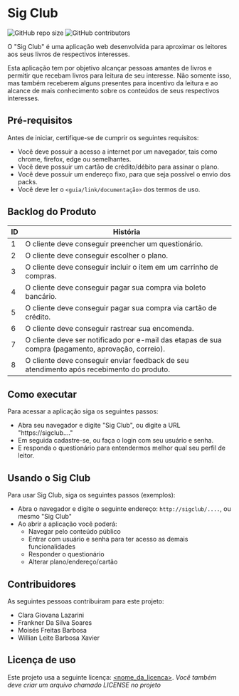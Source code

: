 # Sig Club

<!--- Exemplos de badges. Acesse https://shields.io para outras opções. Você pode querer incluir informações de dependencias, build, testes, licença, etc. --->
![GitHub repo size](https://img.shields.io/github/repo-size/hsborges/progweb-template)
![GitHub contributors](https://img.shields.io/github/contributors/hsborges/progweb-template)

O "Sig Club" é uma aplicação web desenvolvida para aproximar os leitores aos seus livros de respectivos interesses.

Esta aplicação tem por objetivo alcançar pessoas amantes de livros e permitir que recebam livros para leitura de seu interesse. Não somente isso, mas também receberem alguns presentes para incentivo da leitura e ao alcance de mais conhecimento sobre os conteúdos de seus respectivos interesses.

## Pré-requisitos

Antes de iniciar, certifique-se de cumprir os seguintes requisitos:

* Você deve possuir a acesso a internet por um navegador, tais como chrome, firefox, edge ou semelhantes.
* Você deve possuir um cartão de crédito/débito para assinar o plano.
* Você deve possuir um endereço fixo, para que seja possível o envio dos packs.
* Você deve ler o `<guia/link/documentação>` dos termos de uso.

## Backlog do Produto

| ID |  História  |
| ------------------- | ------------------- |
|  1 |  O cliente deve conseguir preencher um questionário. |
|  2 |  O cliente deve conseguir escolher o plano. |
|  3 |  O cliente deve conseguir incluir o item em um carrinho de compras. |
|  4 |  O cliente deve conseguir pagar sua compra via boleto bancário. |
|  5 |  O cliente deve conseguir pagar sua compra via cartão de crédito. |
|  6 |  O cliente deve conseguir rastrear sua encomenda. |
|  7 |  O cliente deve ser notificado por e-mail das etapas de sua compra (pagamento, aprovação, correio). |
|  8 |  O cliente deve conseguir enviar feedback de seu atendimento após recebimento do produto. |


## Como executar

Para acessar a aplicação siga os seguintes passos:

* Abra seu navegador e digite "Sig Club", ou digite a URL "https://sigclub...."
* Em seguida cadastre-se, ou faça o login com seu usuário e senha.
* E responda o questionário para entendermos melhor qual seu perfil de leitor.

## Usando o Sig Club 

Para usar Sig Club, siga os seguintes passos (exemplos):

* Abra o navegador e digite o seguinte endereço: `http://sigclub/....`, ou mesmo "Sig Club" 
* Ao abrir a aplicação você poderá:
  * Navegar pelo conteúdo público
  * Entrar com usuário e senha para ter acesso as demais funcionalidades
  * Responder o questionário
  * Alterar plano/endereço/cartão
  

## Contribuidores

As seguintes pessoas contribuiram para este projeto:

* Clara Giovana Lazarini
* Frankner Da Silva Soares
* Moisés Freitas Barbosa
* Willian Leite Barbosa Xavier

## Licença de uso

<!--- Se não tiver certeza de qual, verifique este site: https://choosealicense.com/--->
Este projeto usa a seguinte licença: [<nome_da_licenca>](<link>).
*Você também deve criar um arquivo chamado LICENSE no projeto*
